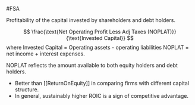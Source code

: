 #FSA 

Profitability of the capital invested by shareholders and debt holders. 

$$
\frac{\text{Net Operating Profit Less Adj Taxes (NOPLAT)}}{\text{Invested Capital}}
$$
where
	Invested Capital = Operating assets - operating liabilities 
	NOPLAT = net income + interest expenses.  


NOPLAT reflects the amount available to both equity holders and debt holders. 

- Better than [[ReturnOnEquity]] in comparing firms with different capital structure. 
- In general, sustainably higher ROIC is a sign of competitive advantage.  